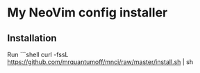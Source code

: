 # My NeoVim config installer

## Installation
Run ```shell
curl -fssL https://github.com/mrquantumoff/mnci/raw/master/install.sh | sh
```

